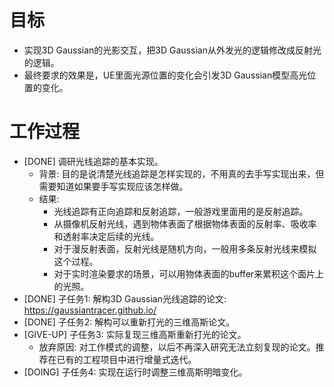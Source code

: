 # 目标
- 实现3D Gaussian的光影交互，把3D Gaussian从外发光的逻辑修改成反射光的逻辑。
- 最终要求的效果是，UE里面光源位置的变化会引发3D Gaussian模型高光位置的变化。

# 工作过程
- [DONE] 调研光线追踪的基本实现。
	- 背景: 目的是说清楚光线追踪是怎样实现的，不用真的去手写实现出来，但需要知道如果要手写实现应该怎样做。
	- 结果:
		- 光线追踪有正向追踪和反射追踪，一般游戏里面用的是反射追踪。
		- 从摄像机反射光线，遇到物体表面了根据物体表面的反射率、吸收率和透射率决定后续的光线。
		- 对于漫反射表面，反射光线是随机方向，一般用多条反射光线来模拟这个过程。
		- 对于实时渲染要求的场景，可以用物体表面的buffer来累积这个面片上的光照。
- [DONE] 子任务1: 解构3D Gaussian光线追踪的论文: https://gaussiantracer.github.io/
- [DONE] 子任务2: 解构可以重新打光的三维高斯论文。
- [GIVE-UP] 子任务3: 实际复现三维高斯重新打光的论文。
	- 放弃原因: 对工作模式的调整，以后不再深入研究无法立刻复现的论文。推荐在已有的工程项目中进行增量式迭代。
- [DOING] 子任务4: 实现在运行时调整三维高斯明暗变化。